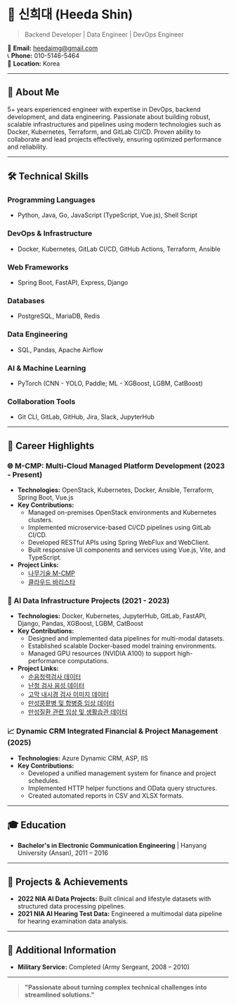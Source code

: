 

# 👋 신희대 (Heeda Shin)

>  Backend Developer | Data Engineer | DevOps Engineer 

📧 **Email:** heedaimg@gmail.com  
📞 **Phone:** 010-5146-5464  
📍 **Location:** Korea  

---

## 🚀 About Me

5+ years experienced engineer with expertise in DevOps, backend development, and data engineering. Passionate about building robust, scalable infrastructures and pipelines using modern technologies such as Docker, Kubernetes, Terraform, and GitLab CI/CD. Proven ability to collaborate and lead projects effectively, ensuring optimized performance and reliability.

---

## 🛠️ Technical Skills

### Programming Languages
- Python, Java, Go, JavaScript (TypeScript, Vue.js), Shell Script

### DevOps & Infrastructure
- Docker, Kubernetes, GitLab CI/CD, GitHub Actions, Terraform, Ansible

### Web Frameworks
- Spring Boot, FastAPI, Express, Django

### Databases
- PostgreSQL, MariaDB, Redis

### Data Engineering
- SQL, Pandas, Apache Airflow

### AI & Machine Learning
- PyTorch (CNN - YOLO, Paddle; ML - XGBoost, LGBM, CatBoost)

### Collaboration Tools
- Git CLI, GitLab, GitHub, Jira, Slack, JupyterHub

---

## 💼 Career Highlights

### 🌐 M-CMP: Multi-Cloud Managed Platform Development (2023 - Present)
- **Technologies:** OpenStack, Kubernetes, Docker, Ansible, Terraform, Spring Boot, Vue.js
- **Key Contributions:**
  - Managed on-premises OpenStack environments and Kubernetes clusters.
  - Implemented microservice-based CI/CD pipelines using GitLab CI/CD.
  - Developed RESTful APIs using Spring WebFlux and WebClient.
  - Built responsive UI components and services using Vue.js, Vite, and TypeScript.
- **Project Links:**
  - [나무기술 M-CMP](https://www.namutech.co.kr/solution/cloud/smart-dx/)
  - [클라우드 바리스타](https://cloud-barista.github.io/)   

### 🤖 AI Data Infrastructure Projects (2021 - 2023)
- **Technologies:** Docker, Kubernetes, JupyterHub, GitLab, FastAPI, Django, Pandas, XGBoost, LGBM, CatBoost
- **Key Contributions:**
  - Designed and implemented data pipelines for multi-modal datasets.
  - Established scalable Docker-based model training environments.
  - Managed GPU resources (NVIDIA A100) to support high-performance computations.
- **Project Links:**
  - [순음청력검사 데이터](https://aihub.or.kr/aihubdata/data/view.do?dataSetSn=482)
  - [난청 검사 음성 데이터](https://aihub.or.kr/aihubdata/data/view.do?dataSetSn=71393)
  - [고막 내시경 검사 이미지 데이터](https://aihub.or.kr/aihubdata/data/view.do?dataSetSn=71551)
  - [만성콩팥병 및 합병증 임상 데이터](https://aihub.or.kr/aihubdata/data/view.do?dataSetSn=71334)
  - [만성질환 관련 임상 및 생활습관 데이터](https://aihub.or.kr/aihubdata/data/view.do?dataSetSn=71345)


### 📈 Dynamic CRM Integrated Financial & Project Management (2025)
- **Technologies:** Azure Dynamic CRM, ASP, IIS
- **Key Contributions:**
  - Developed a unified management system for finance and project schedules.
  - Implemented HTTP helper functions and OData query structures.
  - Created automated reports in CSV and XLSX formats.

---

## 🎓 Education
- **Bachelor's in Electronic Communication Engineering** | Hanyang University (Ansan), 2011 – 2016

---

## 🏅 Projects & Achievements
- **2022 NIA AI Data Projects:** Built clinical and lifestyle datasets with structured data processing pipelines.
- **2021 NIA AI Hearing Test Data:** Engineered a multimodal data pipeline for hearing examination data analysis.

---

## 📝 Additional Information
- **Military Service:** Completed (Army Sergeant, 2008 – 2010)

---

> **"Passionate about turning complex technical challenges into streamlined solutions."**



<!--
**heeda88/heeda88** is a ✨ _special_ ✨ repository because its `README.md` (this file) appears on your GitHub profile.

Here are some ideas to get you started:

- 🔭 I’m currently working on ...
- 🌱 I’m currently learning ...
- 👯 I’m looking to collaborate on ...
- 🤔 I’m looking for help with ...
- 💬 Ask me about ...
- 📫 How to reach me: ...
- 😄 Pronouns: ...
- ⚡ Fun fact: ...
-->
